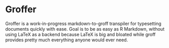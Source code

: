 # Groffer

Groffer is a work-in-progress markdown-to-groff transpiler for typesetting
documents quickly with ease. Goal is to be as easy as R Markdown, without using
LaTeX as a backend because LaTeX is big and bloated while groff provides pretty
much everything anyone would ever need.

